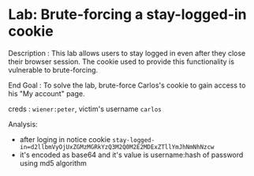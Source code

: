 # Lab: Brute-forcing a stay-logged-in cookie

Description : This lab allows users to stay logged in even after they close their browser session. The cookie used to provide this functionality is vulnerable to brute-forcing.

End Goal :  To solve the lab, brute-force Carlos's cookie to gain access to his "My account" page.

creds : `wiener:peter`, victim's username `carlos`

Analysis:

- after loging in notice cookie `stay-logged-in=d2llbmVyOjUxZGMzMGRkYzQ3M2Q0M2E2MDExZTllYmJhNmNhNzcw`
- it's encoded as base64 and it's value is username:hash of password using md5 algorithm
